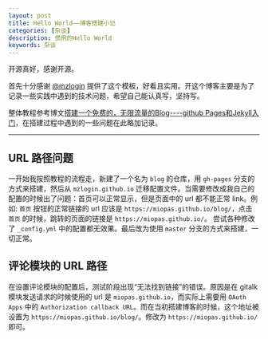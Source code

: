 ```yaml
---
layout: post
title: Hello World——博客搭建小记
categories: [杂谈]
description: 惯例的Hello World
keywords: 杂谈
---
```


开源真好，感谢开源。

首先十分感谢 [@mzlogin](https://github.com/mzlogin/mzlogin.github.io) 提供了这个模板，好看且实用。开这个博客主要是为了记录一些实践中遇到的技术问题，希望自己能认真写，坚持写。

整体教程参考博文[搭建一个免费的，无限流量的Blog----github Pages和Jekyll入门](http://www.ruanyifeng.com/blog/2012/08/blogging_with_jekyll.html)，在搭建过程中遇到的一些问题在此略加记录。
___


## URL 路径问题
一开始我按照教程的流程走，新建了一个名为 `blog` 的仓库，用 `gh-pages` 分支的方式来搭建，然后从 `mzlogin.github.io` 迁移配置文件。当需要修改成我自己的配置的时候出了问题：首页可以正常显示，但是页面中的 url 都不能正常 link。例如: `首页` 按钮的正常链接的 url 应该是 `https://miopas.github.io/blog/`，点击 `首页` 的时候，跳转的页面的链接是 `https://miopas.github.io/`。 尝试各种修改了 `_config.yml` 中的配置都无效果。最后改为使用 `master` 分支的方式来搭建，一切正常。


## 评论模块的 URL 路径
在设置评论模块的配置后，测试阶段出现“无法找到链接”的错误。原因是在 gitalk 模块发送请求的时候使用的 url 是 `miopas.github.io`，而实际上需要用 `OAuth Apps` 中的 `Authorization callback URL`。而在当初搭建博客的时候，这个地址被设置为 `https://miopas.github.io/blog/`。修改为 `https://miopas.github.io/` 即可。

